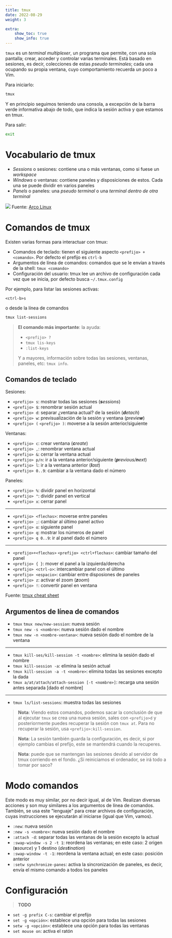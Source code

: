```yaml
---
title: tmux
date: 2022-08-29
weight: 3

extra:
    show_toc: true
    show_info: true
---
```


`tmux` es un _terminal multiplexer_, un programa que permite, con una sola
pantalla; crear, acceder y controlar varias terminales. Está basado en sesiones,
es decir, colecciones de estas _pseudo terminales_; cada una ocupando su propia
ventana, cuyo comportamiento recuerda un poco a Vim. 

Para iniciarlo: 

```bash
tmux
```

Y en principio seguimos teniendo una consola, a excepción de la barra
verde informativa abajo de todo, que indica la sesión activa y que estamos en
tmux.

Para salir: 

```bash
exit
```

# Vocabulario de tmux

- _Sessions_ o sesiones: contiene una o más ventanas, como si fuese un _workspace_ 
- _Windows_ o ventanas: contiene paneles y disposiciones de estos. Cada una se puede dividir en varios paneles
- _Panels_ o paneles: una _pseudo terminal_ o una _terminal dentro de otra terminal_

![](https://arcolinux.com/wp-content/uploads/2020/02/tmux-installation-02.png)
Fuente: [Arco Linux](https://arcolinux.com/everthing-you-need-to-know-about-tmux-introduction/)

# Comandos de tmux

Existen varias formas para interactuar con tmux:

- Comandos de teclado: tienen el siguiente aspecto `<prefijo> + <comando>`. Por defecto el prefijo es `ctrl-b`
- Argumentos de línea de comandos: comandos que se le envían a través de la shell: `tmux <comando>`
- Configuración del usuario: tmux lee un archivo de configuración cada vez que se inicia, por defecto busca `~/.tmux.config`

Por ejemplo, para listar las sesiones activas:

```
<ctrl-b>s
```

o desde la línea de comandos

```bash
tmux list-sessions
```

> **El comando más importante**: la ayuda:
> 
> - `<prefijo> ?`
> - `tmux lis-keys`
> - `:list-keys`
> 
> Y a mayores, información sobre todas las sesiones, ventanas, paneles, etc:
> `tmux info`.

## Comandos de teclado

Sesiones:

- `<prefijo> s`: mostrar todas las sesiones (_**s**essions_)
- `<prefijo> $`: renombrar sesión actual
- `<prefijo> d`: separar ¿ventana actual? de la sesión (_**d**etach_)
- `<prefijo> w`: previsualización de la sesión y ventana (_previe**w**_)
- `<prefijo> (` `<prefijo> )`: moverse a la sesión anterior/siguiente

Ventanas:

- `<prefijo> c`: crear ventana (_**c**reate_)
- `<prefijo> ,`: renombrar ventana actual
- `<prefijo> &`: cerrar la ventana actual
- `<prefijo> p/n`: ir a la ventana anterior/siguiente (_**p**revious/**n**ext_)
- `<prefijo> l`: ir a la ventana anterior (_**l**ast_)
- `<prefijo> 0..9`: cambiar a la ventana dado el número

Paneles:

- `<prefijo> %`: dividir panel en horizontal
- `<prefijo> "`: dividir panel en vertical
- `<prefijo> x`: cerrar panel
------------------------------------------------------------
- `<prefijo> <flechas>`: moverse entre paneles
- `<prefijo> ;`: cambiar al último panel activo
- `<prefijo> o`: siguiente panel
- `<prefijo> q`: mostrar los números de panel
- `<prefijo> q 0..9`: ir al panel dado el número
------------------------------------------------------------
- `<prefijo>+<flechas>` `<prefijo> <ctrl+flechas>`: cambiar tamaño del panel
- `<prefijo> { }`: mover el panel a la izquierda/derecha
- `<prefijo> <ctrl-o>`: intercambiar panel con el último
- `<prefijo> <espacio>`: cambiar entre disposiones de paneles
- `<prefijo> z`: activar el zoom (_**z**oom_)
- `<prefijo> !`: convertir panel en ventana

Fuente: [tmux cheat sheet](https://tmuxcheatsheet.com)

## Argumentos de línea de comandos

- `tmux` `tmux new/new-session`: nueva sesión
- `tmux new -s <nombre>`: nueva sesión dado el nombre
- `tmux new -n <nombre-ventana>`: nueva sesión dado el nombre de la ventana
------------------------------------------------------------
- `tmux kill-ses/kill-session -t <nombre>`: elimina la sesión dado el nombre
- `tmux kill-session -a`: elimina la sesión actual
- `tmux kill-session -a -t <nombre>`: elimina todas las sesiones excepto la dada
- `tmux a/at/attach/attach-session [-t <nombre>]`: recarga una sesión antes separada [dado el nombre]
------------------------------------------------------------
- `tmux ls/list-sessions`: muestra todas las sesiones

> **Nota**: Viendo estos comandos, podemos sacar la conclusión de que al
> ejecutar `tmux` se crea una nueva sesión, sales con `<prefijo>d` y
> posteriormente puedes recuperar la sesión con `tmux at`. Para no recuperar la
> sesión, usa `<prefijo>:kill-session`.

> **Nota**: La sesión también guarda la configuración, es decir, si por ejemplo
> cambias el prefijo, este se mantendrá cuando la recuperes.

> **Nota**: puede que se mantengan las sesiones devido al servidor de tmux
> corriendo en el fondo. ¿Si reiniciamos el ordenador, se irá todo a tomar por
> saco?

# Modo comandos

Este modo es muy similar, por no decir igual, al de Vim. Realizan diversas
acciones y son muy similares a los argumentos de línea de comandos. También, se
usa este "lenguaje" para crear archivos de configuración, cuyas instrucciones se
ejecutarán al iniciarse (igual que Vim, vamos).

- `:new`: nueva sesión
- `:new -s <nombre>`: nueva sesión dado el nombre
- `:attach -d`: separar todas las ventanas de la sesión excepto la actual
- `:swap-window -s 2 -t 1`: reordena las ventanas; en este caso: 2 origen (_**s**source_) y 1
  destino (_des**t**ination_)
- `:swap-window -t -1`: reordena la ventana actual; en este caso: posición
  anterior
- `:setw synchronize-panes`: activa la sincronización de paneles, es decir,
  envía el mismo comando a todos los paneles

# Configuración

> **TODO**

- `set -g prefix C-s`: cambiar el prefijo
- `set -g <opción>`: establece una opción para todas las sesiones
- `setw -g <opción>`: establece una opción para todas las ventanas
- `set mouse on`: activa el ratón

